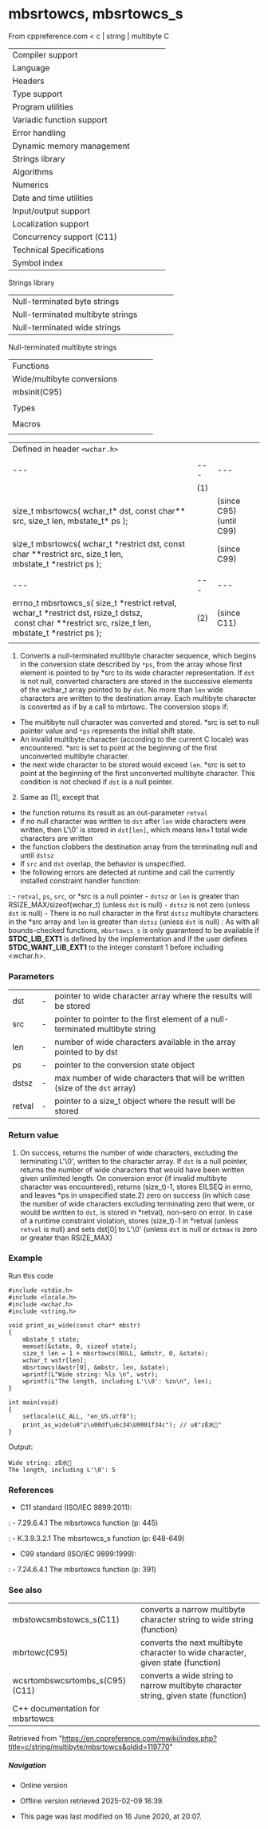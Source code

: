 # mbsrtowcs, mbsrtowcs_s

From cppreference.com
< c‎ | string‎ | multibyte
 C

|  |  |  |  |  |
| --- | --- | --- | --- | --- |
| Compiler support | | | | |
| Language | | | | |
| Headers | | | | |
| Type support | | | | |
| Program utilities | | | | |
| Variadic function support | | | | |
| Error handling | | | | |
| Dynamic memory management | | | | |
| Strings library | | | | |
| Algorithms | | | | |
| Numerics | | | | |
| Date and time utilities | | | | |
| Input/output support | | | | |
| Localization support | | | | |
| Concurrency support (C11) | | | | |
| Technical Specifications | | | | |
| Symbol index | | | | |

 Strings library

|  |  |  |  |  |
| --- | --- | --- | --- | --- |
| Null-terminated byte strings | | | | |
| Null-terminated multibyte strings | | | | |
| Null-terminated wide strings | | | | |

 Null-terminated multibyte strings

|  |  |  |  |  |
| --- | --- | --- | --- | --- |
| Functions | | | | |
| Wide/multibyte conversions | | | | |
| mbsinit(C95) | | | | |
| |  |  |  |  |  | | --- | --- | --- | --- | --- | | mbstowcsmbstowcs_s(C11) | | | | | | btowc(C95) | | | | | | mbrtowc(C95) | | | | | | ****mbsrtowcsmbsrtowcs_s****(C95)(C11) | | | | | | mbrtoc8(C23) | | | | | | c8rtomb(C23) | | | | | | mbrtoc16(C11) | | | | | | c16rtomb(C11) | | | | | | c32rtomb(C11) | | | | | | mbrtoc32(C11) | | | | | | |  |  |  |  |  | | --- | --- | --- | --- | --- | | mblen | | | | | | mbtowc | | | | | | wctombwctomb_s(C11) | | | | | | wcstombswcstombs_s(C11) | | | | | | wctob(C95) | | | | | | wcrtombwcrtomb_s(C95)(C11) | | | | | | wcsrtombswcsrtombs_s(C95)(C11) | | | | | | mbrlen(C95) | | | | | |
| Types | | | | |
| |  |  |  |  |  | | --- | --- | --- | --- | --- | | mbstate_t(C95) | | | | | | char8_t(C23) | | | | | | |  |  |  |  |  | | --- | --- | --- | --- | --- | | char16_t(C11) | | | | | | char32_t(C11) | | | | | |
| Macros | | | | |
| |  |  |  |  |  | | --- | --- | --- | --- | --- | | MB_LEN_MAX | | | | | | |  |  |  |  |  | | --- | --- | --- | --- | --- | | MB_CUR_MAX | | | | | |

|  |  |  |
| --- | --- | --- |
| Defined in header `<wchar.h>` |  |  |
|  |  |  |
| --- | --- | --- |
|  | (1) |  |
| size_t mbsrtowcs( wchar_t\* dst, const char\*\* src, size_t len, mbstate_t\* ps ); |  | (since C95)  (until C99) |
| size_t mbsrtowcs( wchar_t \*restrict dst, const char \*\*restrict src, size_t len,                    mbstate_t \*restrict ps ); |  | (since C99) |
|  |  |  |
| --- | --- | --- |
| errno_t mbsrtowcs_s( size_t \*restrict retval,  wchar_t \*restrict dst, rsize_t dstsz,                       const char \*\*restrict src, rsize_t len, mbstate_t \*restrict ps ); | (2) | (since C11) |
|  |  |  |

1) Converts a null-terminated multibyte character sequence, which begins in the conversion state described by `*ps`, from the array whose first element is pointed to by \*src to its wide character representation. If `dst` is not null, converted characters are stored in the successive elements of the wchar_t array pointed to by `dst`. No more than `len` wide characters are written to the destination array. Each multibyte character is converted as if by a call to mbrtowc. The conversion stops if:

- The multibyte null character was converted and stored. \*src is set to null pointer value and `*ps` represents the initial shift state.
- An invalid multibyte character (according to the current C locale) was encountered. \*src is set to point at the beginning of the first unconverted multibyte character.
- the next wide character to be stored would exceed `len`. \*src is set to point at the beginning of the first unconverted multibyte character. This condition is not checked if `dst` is a null pointer.
2) Same as (1), except that

- the function returns its result as an out-parameter `retval`
- if no null character was written to `dst` after `len` wide characters were written, then L'\0' is stored in `dst[len]`, which means len+1 total wide characters are written
- the function clobbers the destination array from the terminating null and until `dstsz`
- If `src` and `dst` overlap, the behavior is unspecified.
- the following errors are detected at runtime and call the currently installed constraint handler function:

:   - `retval`, `ps`, `src`, or \*src is a null pointer
    - `dstsz` or `len` is greater than RSIZE_MAX/sizeof(wchar_t) (unless `dst` is null)
    - `dstsz` is not zero (unless `dst` is null)
    - There is no null character in the first `dstsz` multibyte characters in the \*src array and `len` is greater than `dstsz` (unless `dst` is null)
:   As with all bounds-checked functions, `mbsrtowcs_s` is only guaranteed to be available if __STDC_LIB_EXT1__ is defined by the implementation and if the user defines __STDC_WANT_LIB_EXT1__ to the integer constant 1 before including <wchar.h>.

### Parameters

|  |  |  |
| --- | --- | --- |
| dst | - | pointer to wide character array where the results will be stored |
| src | - | pointer to pointer to the first element of a null-terminated multibyte string |
| len | - | number of wide characters available in the array pointed to by dst |
| ps | - | pointer to the conversion state object |
| dstsz | - | max number of wide characters that will be written (size of the `dst` array) |
| retval | - | pointer to a size_t object where the result will be stored |

### Return value

1) On success, returns the number of wide characters, excluding the terminating L'\0', written to the character array. If `dst` is a null pointer, returns the number of wide characters that would have been written given unlimited length. On conversion error (if invalid multibyte character was encountered), returns (size_t)-1, stores EILSEQ in errno, and leaves \*ps in unspecified state.2) zero on success (in which case the number of wide characters excluding terminating zero that were, or would be written to `dst`, is stored in \*retval), non-sero on error. In case of a runtime constraint violation, stores (size_t)-1 in \*retval (unless `retval` is null) and sets dst[0] to L'\0' (unless `dst` is null or `dstmax` is zero or greater than RSIZE_MAX)

### Example

Run this code

```
#include <stdio.h>
#include <locale.h>
#include <wchar.h>
#include <string.h>
 
void print_as_wide(const char* mbstr)
{
    mbstate_t state;
    memset(&state, 0, sizeof state);
    size_t len = 1 + mbsrtowcs(NULL, &mbstr, 0, &state);
    wchar_t wstr[len];
    mbsrtowcs(&wstr[0], &mbstr, len, &state);
    wprintf(L"Wide string: %ls \n", wstr);
    wprintf(L"The length, including L'\\0': %zu\n", len);
}
 
int main(void)
{
    setlocale(LC_ALL, "en_US.utf8");
    print_as_wide(u8"z\u00df\u6c34\U0001f34c"); // u8"zß水🍌"
}

```

Output:

```
Wide string: zß水🍌
The length, including L'\0': 5

```

### References

- C11 standard (ISO/IEC 9899:2011):

:   - 7.29.6.4.1 The mbsrtowcs function (p: 445)

:   - K.3.9.3.2.1 The mbsrtowcs_s function (p: 648-649)

- C99 standard (ISO/IEC 9899:1999):

:   - 7.24.6.4.1 The mbsrtowcs function (p: 391)

### See also

|  |  |
| --- | --- |
| mbstowcsmbstowcs_s(C11) | converts a narrow multibyte character string to wide string   (function) |
| mbrtowc(C95) | converts the next multibyte character to wide character, given state   (function) |
| wcsrtombswcsrtombs_s(C95)(C11) | converts a wide string to narrow multibyte character string, given state   (function) |
| C++ documentation for mbsrtowcs | |

Retrieved from "<https://en.cppreference.com/mwiki/index.php?title=c/string/multibyte/mbsrtowcs&oldid=119770>"

##### Navigation

- Online version
- Offline version retrieved 2025-02-09 16:39.

- This page was last modified on 16 June 2020, at 20:07.